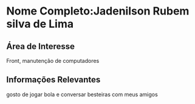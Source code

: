 # Nome Completo:Jadenilson Rubem silva de Lima

## Área de Interesse
Front, manutenção de computadores

## Informações Relevantes
gosto de jogar bola e conversar besteiras com meus amigos

